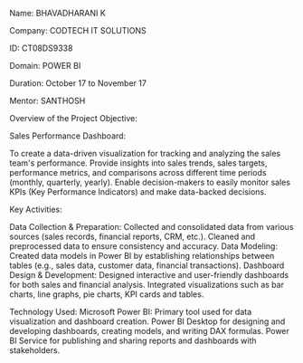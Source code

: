 Name: BHAVADHARANI K

Company: CODTECH IT SOLUTIONS

ID: CT08DS9338

Domain: POWER BI

Duration: October 17 to November 17

Mentor: SANTHOSH

Overview of the Project
Objective:

Sales Performance Dashboard:

To create a data-driven visualization for tracking and analyzing the sales team's performance.
Provide insights into sales trends, sales targets, performance metrics, and comparisons across different time periods (monthly, quarterly, yearly).
Enable decision-makers to easily monitor sales KPIs (Key Performance Indicators) and make data-backed decisions.


Key Activities:

Data Collection & Preparation:
Collected and consolidated data from various sources (sales records, financial reports, CRM, etc.).
Cleaned and preprocessed data to ensure consistency and accuracy.
Data Modeling:
Created data models in Power BI by establishing relationships between tables (e.g., sales data, customer data, financial transactions).
Dashboard Design & Development:
Designed interactive and user-friendly dashboards for both sales and financial analysis.
Integrated visualizations such as bar charts, line graphs, pie charts, KPI cards and tables.

Technology Used:
Microsoft Power BI:
Primary tool used for data visualization and dashboard creation.
Power BI Desktop for designing and developing dashboards, creating models, and writing DAX formulas.
Power BI Service for publishing and sharing reports and dashboards with stakeholders.
